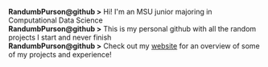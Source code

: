 **RandumbPurson@github \>** Hi! I'm an MSU junior majoring in Computational Data Science\
**RandumbPurson@github \>** This is my personal github with all the random projects I start and never finish\
**RandumbPurson@github \>** Check out my [website](https://home.randumbemma.net) for an overview of some of my projects and experience!
